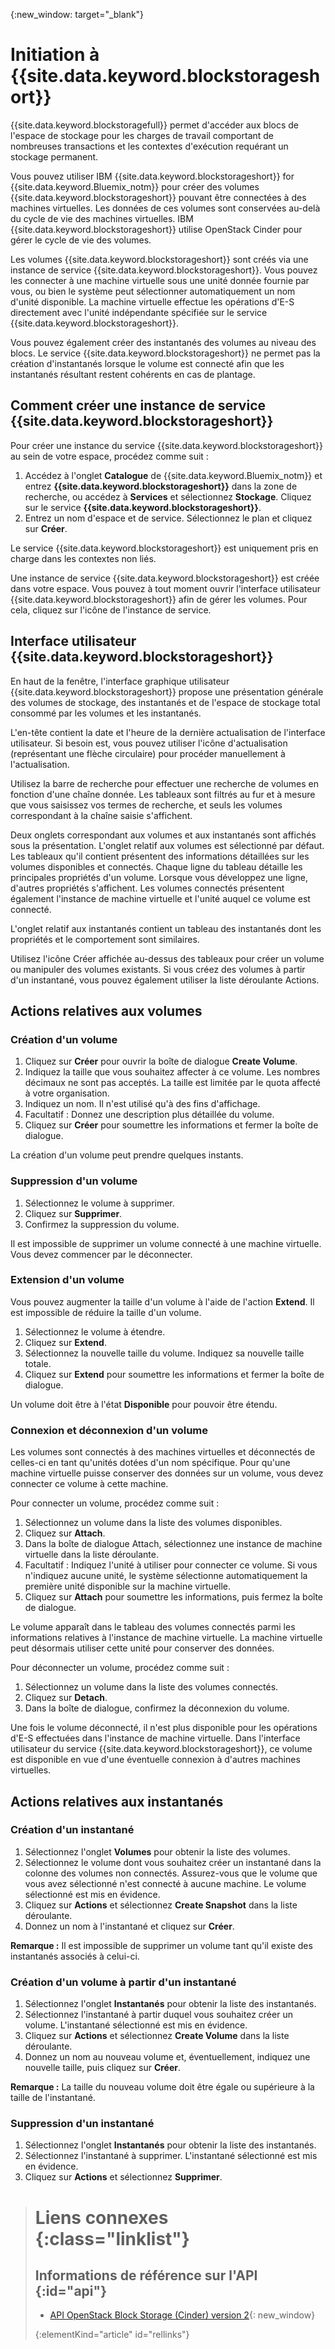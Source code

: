 {:new_window: target="_blank"} 

# Initiation à {{site.data.keyword.blockstorageshort}} 

{{site.data.keyword.blockstoragefull}} permet d'accéder aux blocs de l'espace de stockage pour les charges de travail comportant de nombreuses transactions et les contextes d'exécution requérant un stockage permanent.

Vous pouvez utiliser IBM {{site.data.keyword.blockstorageshort}} for {{site.data.keyword.Bluemix_notm}} pour créer des volumes {{site.data.keyword.blockstorageshort}} pouvant être connectées à des machines virtuelles. Les données de ces volumes sont conservées au-delà du cycle de vie des machines virtuelles. IBM {{site.data.keyword.blockstorageshort}} utilise OpenStack Cinder pour gérer le cycle de vie des volumes.

Les volumes {{site.data.keyword.blockstorageshort}} sont créés via une instance de service {{site.data.keyword.blockstorageshort}}. Vous pouvez les connecter à une machine virtuelle sous une unité donnée fournie par vous, ou bien le système peut sélectionner automatiquement un nom d'unité disponible. La machine virtuelle effectue les opérations d'E-S directement avec l'unité indépendante spécifiée sur le service {{site.data.keyword.blockstorageshort}}.

Vous pouvez également créer des instantanés des volumes au niveau des blocs. Le service {{site.data.keyword.blockstorageshort}} ne permet pas la création d'instantanés lorsque le volume est connecté afin que les instantanés résultant restent cohérents en cas de plantage. 

## Comment créer une instance de service {{site.data.keyword.blockstorageshort}}
Pour créer une instance du service {{site.data.keyword.blockstorageshort}} au sein de votre espace, procédez comme suit :
 
1.	Accédez à l'onglet **Catalogue** de {{site.data.keyword.Bluemix_notm}} et entrez **{{site.data.keyword.blockstorageshort}}** dans la zone de recherche, ou accédez à **Services** et sélectionnez **Stockage**. Cliquez sur le service **{{site.data.keyword.blockstorageshort}}**. 
2.	Entrez un nom d'espace et de service. Sélectionnez le plan et cliquez sur **Créer**.
 	
Le service {{site.data.keyword.blockstorageshort}} est uniquement pris en charge dans les contextes non liés. 

Une instance de service {{site.data.keyword.blockstorageshort}} est créée dans votre espace. Vous pouvez à tout moment ouvrir l'interface utilisateur {{site.data.keyword.blockstorageshort}} afin de gérer les volumes. Pour cela, cliquez sur l'icône de l'instance de service.

## Interface utilisateur {{site.data.keyword.blockstorageshort}}
En haut de la fenêtre, l'interface graphique utilisateur {{site.data.keyword.blockstorageshort}} propose une présentation générale des volumes de stockage, des instantanés et de l'espace de stockage total consommé par les volumes et les instantanés. 

L'en-tête contient la date et l'heure de la dernière actualisation de l'interface utilisateur. Si besoin est, vous pouvez utiliser l'icône d'actualisation (représentant une flèche circulaire) pour procéder manuellement à l'actualisation. 

Utilisez la barre de recherche pour effectuer une recherche de volumes en fonction d'une chaîne donnée. Les tableaux sont filtrés au fur et à mesure que vous saisissez vos termes de recherche, et seuls les volumes correspondant à la chaîne saisie s'affichent.

Deux onglets correspondant aux volumes et aux instantanés sont affichés sous la présentation. L'onglet relatif aux volumes est sélectionné par défaut. Les tableaux qu'il contient présentent des informations détaillées sur les volumes disponibles et connectés. Chaque ligne du tableau détaille les principales propriétés d'un volume. Lorsque vous développez une ligne, d'autres propriétés s'affichent. Les volumes connectés présentent également l'instance de machine virtuelle et l'unité auquel ce volume est connecté. 

L'onglet relatif aux instantanés contient un tableau des instantanés dont les propriétés et le comportement sont similaires. 

Utilisez l'icône Créer affichée au-dessus des tableaux pour créer un volume ou manipuler des volumes existants. Si vous créez des volumes à partir d'un instantané, vous pouvez également utiliser la liste déroulante Actions.


## Actions relatives aux volumes

### Création d'un volume

1.	Cliquez sur **Créer** pour ouvrir la boîte de dialogue **Create Volume**.
2.	Indiquez la taille que vous souhaitez affecter à ce volume. Les nombres décimaux ne sont pas acceptés. La taille est limitée par le quota affecté à votre organisation.
3.	Indiquez un nom. Il n'est utilisé qu'à des fins d'affichage.
4.	Facultatif : Donnez une description plus détaillée du volume. 
5.	Cliquez sur **Créer** pour soumettre les informations et fermer la boîte de dialogue. 

La création d'un volume peut prendre quelques instants. 

### Suppression d'un volume

1.	Sélectionnez le volume à supprimer.
2.	Cliquez sur **Supprimer**.
3.	Confirmez la suppression du volume.

Il est impossible de supprimer un volume connecté à une machine virtuelle. Vous devez commencer par le déconnecter.

### Extension d'un volume
Vous pouvez augmenter la taille d'un volume à l'aide de l'action **Extend**. Il est impossible de réduire la taille d'un volume.

1.	Sélectionnez le volume à étendre.
2.	Cliquez sur **Extend**.
3.	Sélectionnez la nouvelle taille du volume. Indiquez sa nouvelle taille totale.
4.	Cliquez sur **Extend** pour soumettre les informations et fermer la boîte de dialogue. 

Un volume doit être à l'état **Disponible** pour pouvoir être étendu. 

### Connexion et déconnexion d'un volume
Les volumes sont connectés à des machines virtuelles et déconnectés de celles-ci en tant qu'unités dotées d'un nom spécifique. Pour qu'une machine virtuelle puisse conserver des données sur un volume, vous devez connecter ce volume à cette machine.

Pour connecter un volume, procédez comme suit : 

1.	Sélectionnez un volume dans la liste des volumes disponibles.
2.	Cliquez sur **Attach**.
3.	Dans la boîte de dialogue Attach, sélectionnez une instance de machine virtuelle dans la liste déroulante. 
4.	Facultatif : Indiquez l'unité à utiliser pour connecter ce volume. Si vous n'indiquez aucune unité, le système sélectionne automatiquement la première unité disponible sur la machine virtuelle.
5.	Cliquez sur **Attach** pour soumettre les informations, puis fermez la boîte de dialogue.

Le volume apparaît dans le tableau des volumes connectés parmi les informations relatives à l'instance de machine virtuelle. 
La machine virtuelle peut désormais utiliser cette unité pour conserver des données. 

Pour déconnecter un volume, procédez comme suit : 

1.	Sélectionnez un volume dans la liste des volumes connectés. 
2.	Cliquez sur **Detach**.
3.	Dans la boîte de dialogue, confirmez la déconnexion du volume. 

Une fois le volume déconnecté, il n'est plus disponible pour les opérations d'E-S effectuées dans l'instance de machine virtuelle. Dans l'interface utilisateur du service {{site.data.keyword.blockstorageshort}}, ce volume est disponible en vue d'une éventuelle connexion à d'autres machines virtuelles.

## Actions relatives aux instantanés

### Création d'un instantané

1.	Sélectionnez l'onglet **Volumes** pour obtenir la liste des volumes.
2.	Sélectionnez le volume dont vous souhaitez créer un instantané dans la colonne des volumes non connectés. Assurez-vous que le volume que vous avez sélectionné n'est connecté à aucune machine. Le volume sélectionné est mis en évidence. 
3.	Cliquez sur **Actions** et sélectionnez **Create Snapshot** dans la liste déroulante.
4.	Donnez un nom à l'instantané et cliquez sur **Créer**.

**Remarque :** Il est impossible de supprimer un volume tant qu'il existe des instantanés associés à celui-ci. 

### Création d'un volume à partir d'un instantané

1.	Sélectionnez l'onglet **Instantanés** pour obtenir la liste des instantanés.
2.	Sélectionnez l'instantané à partir duquel vous souhaitez créer un volume. L'instantané sélectionné est mis en évidence.
3.	Cliquez sur **Actions** et sélectionnez **Create Volume** dans la liste déroulante.
4.	Donnez un nom au nouveau volume et, éventuellement, indiquez une nouvelle taille, puis cliquez sur **Créer**. 

**Remarque :** La taille du nouveau volume doit être égale ou supérieure à la taille de l'instantané. 

### Suppression d'un instantané

1.	Sélectionnez l'onglet **Instantanés** pour obtenir la liste des instantanés.
2.	Sélectionnez l'instantané à supprimer. L'instantané sélectionné est mis en évidence.
3.	Cliquez sur **Actions** et sélectionnez **Supprimer**. 



># Liens connexes {:class="linklist"}
>## Informations de référence sur l'API {:id="api"}
>* [API OpenStack Block Storage (Cinder) version 2](http://developer.openstack.org/api-ref-blockstorage-v2.html){: new_window}
>
>{:elementKind="article" id="rellinks"}
